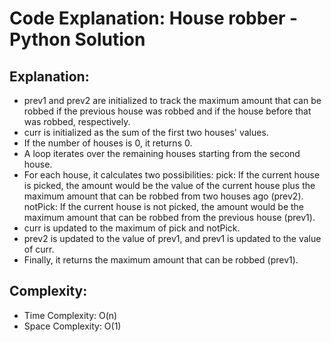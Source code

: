 # Code Explanation: House robber - Python Solution

## Explanation:

- prev1 and prev2 are initialized to track the maximum amount that can be robbed if the previous house was robbed and if the house before that was robbed, respectively.
- curr is initialized as the sum of the first two houses' values.
- If the number of houses is 0, it returns 0.
- A loop iterates over the remaining houses starting from the second house.
- For each house, it calculates two possibilities:
pick: If the current house is picked, the amount would be the value of the current house plus the maximum amount that can be robbed from two houses ago (prev2).
notPick: If the current house is not picked, the amount would be the maximum amount that can be robbed from the previous house (prev1).
- curr is updated to the maximum of pick and notPick.
- prev2 is updated to the value of prev1, and prev1 is updated to the value of curr.
- Finally, it returns the maximum amount that can be robbed (prev1).

## Complexity:
- Time Complexity: O(n)
- Space Complexity: O(1)